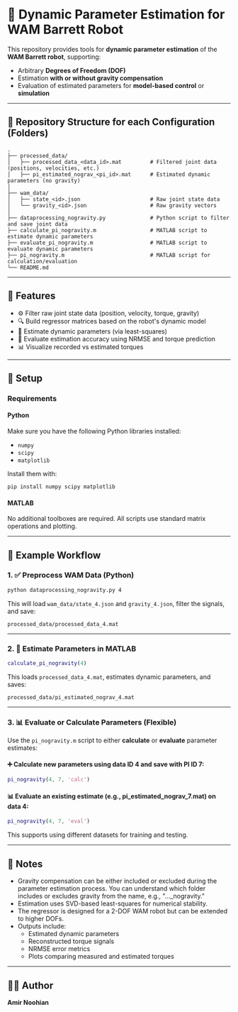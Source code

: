 # 🤖 Dynamic Parameter Estimation for WAM Barrett Robot

This repository provides tools for **dynamic parameter estimation** of the **WAM Barrett robot**, supporting:

- Arbitrary **Degrees of Freedom (DOF)**
- Estimation **with or without gravity compensation**
- Evaluation of estimated parameters for **model-based control** or **simulation**

---

## 📁 Repository Structure for each Configuration (Folders)

```
.
├── processed_data/
│   ├── processed_data_<data_id>.mat         # Filtered joint data (positions, velocities, etc.)
│   ├── pi_estimated_nograv_<pi_id>.mat      # Estimated dynamic parameters (no gravity)
│
├── wam_data/
│   ├── state_<id>.json                      # Raw joint state data
│   └── gravity_<id>.json                    # Raw gravity vectors
│
├── dataprocessing_nogravity.py              # Python script to filter and save joint data
├── calculate_pi_nogravity.m                 # MATLAB script to estimate dynamic parameters
├── evaluate_pi_nogravity.m                  # MATLAB script to evaluate dynamic parameters
├── pi_nogravity.m                           # MATLAB script for calculation/evaluation
└── README.md
```

---

## 🚀 Features

- ⚙️ Filter raw joint state data (position, velocity, torque, gravity)
- 🔍 Build regressor matrices based on the robot's dynamic model
- 📐 Estimate dynamic parameters (via least-squares)
- 🧪 Evaluate estimation accuracy using NRMSE and torque prediction
- 📊 Visualize recorded vs estimated torques

---

## 🔧 Setup

### Requirements

#### Python

Make sure you have the following Python libraries installed:

- `numpy`
- `scipy`
- `matplotlib`

Install them with:

```bash
pip install numpy scipy matplotlib
```

#### MATLAB

No additional toolboxes are required. All scripts use standard matrix operations and plotting.

---

## 🧪 Example Workflow

### 1. ✅ Preprocess WAM Data (Python)

```bash
python dataprocessing_nogravity.py 4
```

This will load `wam_data/state_4.json` and `gravity_4.json`, filter the signals, and save:

```
processed_data/processed_data_4.mat
```

---

### 2. 🧮 Estimate Parameters in MATLAB

```matlab
calculate_pi_nogravity(4)
```

This loads `processed_data_4.mat`, estimates dynamic parameters, and saves:

```
processed_data/pi_estimated_nograv_4.mat
```

---

### 3. 📊 Evaluate or Calculate Parameters (Flexible)

Use the `pi_nogravity.m` script to either **calculate** or **evaluate** parameter estimates:

#### ➕ Calculate new parameters using data ID 4 and save with PI ID 7:

```matlab
pi_nogravity(4, 7, 'calc')
```

#### 📊 Evaluate an existing estimate (e.g., pi_estimated_nograv_7.mat) on data 4:

```matlab
pi_nogravity(4, 7, 'eval')
```

This supports using different datasets for training and testing.

---

## 📌 Notes

- Gravity compensation can be either included or excluded during the parameter estimation process. You can understand which folder includes or excludes gravity from the name, e.g., "..._nogravity."
- Estimation uses SVD-based least-squares for numerical stability.
- The regressor is designed for a 2-DOF WAM robot but can be extended to higher DOFs.
- Outputs include:
  - Estimated dynamic parameters
  - Reconstructed torque signals
  - NRMSE error metrics
  - Plots comparing measured and estimated torques

---

## 👨‍💻 Author

**Amir Noohian**
